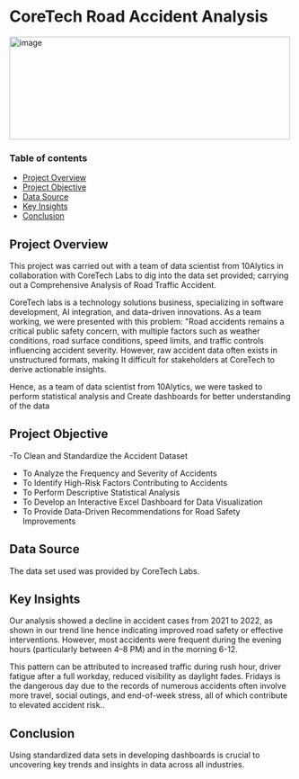 
# CoreTech Road Accident Analysis

<img width="500" height="183" alt="image" src="https://github.com/user-attachments/assets/20f05cb4-7587-4bd6-bc81-c75bc6fc283b" />

### Table of contents
- [Project Overview](#project-Overview)
- [Project Objective](#project-Objective)
- [Data Source](#Data-Source)
- [Key Insights](#Key-Insights)
- [Conclusion](#Conclusion)


## Project Overview
This project was carried out with a team of data scientist from 10Alytics in collaboration with CoreTech Labs
to dig into the data set provided; carrying out a Comprehensive Analysis of Road Traffic Accident.

CoreTech labs is a technology solutions business, specializing in software development, AI integration, 
and data-driven innovations. As a team working, we were presented with this problem: "Road accidents remains a 
critical public safety concern, with multiple factors such as weather conditions, road surface conditions,
speed limits, and traffic controls influencing accident severity. However, raw accident data often exists in 
unstructured formats, making It difficult for stakeholders at CoreTech to derive actionable insights.

Hence, as a team of data scientist from 10Alytics, we were tasked to perform statistical analysis and 
Create dashboards for better understanding of the data

## Project Objective
-To Clean and Standardize the Accident Dataset
- To Analyze the Frequency and Severity of Accidents
- To Identify High-Risk Factors Contributing to Accidents
- To Perform Descriptive Statistical Analysis
- To Develop an Interactive Excel Dashboard for Data Visualization
- To Provide Data-Driven Recommendations for Road Safety Improvements


## Data Source
The data set used was provided by CoreTech Labs.  

## Key Insights
Our analysis showed a decline in accident cases from 2021 to 2022, as shown in our trend line 
hence indicating improved road safety or effective interventions. However, most accidents were frequent 
during the evening hours (particularly between 4–8 PM) and in the morning 6-12.

This pattern can be attributed to increased traffic during rush hour, driver fatigue after a full workday, 
reduced visibility as daylight fades. Fridays is the dangerous day due to the records of numerous accidents
often involve more travel, social outings, and end-of-week stress, all of which contribute to elevated accident risk..

## Conclusion
Using standardized data sets in developing dashboards is crucial to uncovering key trends and insights in 
data across all industries.
